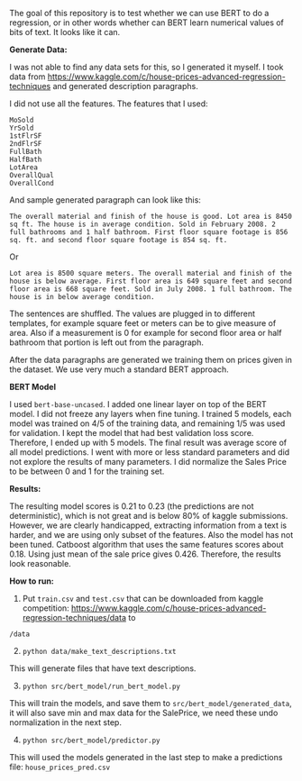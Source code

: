 
The goal of this repository is to test whether we can use BERT to do a regression, or in other words whether can BERT learn numerical values of bits of text. It looks like it can. 

**Generate Data:**

I was not able to find any data sets for this, so I generated it myself. I took data from https://www.kaggle.com/c/house-prices-advanced-regression-techniques and generated description paragraphs. 

I did not use all the features. The features that I used:

`MoSold`\
`YrSold`\
`1stFlrSF`\
`2ndFlrSF`\
`FullBath`\
`HalfBath`\
`LotArea`\
`OverallQual`\
`OverallCond`

And sample generated paragraph can look like this:

`
The overall material and finish of the house is good. Lot area is 8450 sq ft. The house is in average condition. Sold in February 2008. 2 full bathrooms and 1 half bathroom. First floor square footage is 856 sq. ft. and second floor square footage is 854 sq. ft.
`

Or

`
Lot area is 8500 square meters. The overall material and finish of the house is below average. First floor area is 649 square feet and second floor area is 668 square feet. Sold in July 2008. 1 full bathroom. The house is in below average condition.
`

The sentences are shuffled. The values are plugged in to different templates, for example square feet or meters can be to give measure of area. Also if a measurement is 0 for example for second floor area or half bathroom that portion is left out from the paragraph.

After the data paragraphs are generated we training them on prices given in the dataset. We use very much a standard BERT approach.

**BERT Model**

I used `bert-base-uncased`. I added one linear layer on top of the BERT model. I did not freeze any layers when fine tuning. I trained 5 models, each model was trained on 4/5 of the training data, and remaining 1/5 was used for validation. I kept the model that had best validation loss score. Therefore, I ended up with 5 models. The final result was average score of all model predictions. I went with more or less standard parameters and did not explore the results of many parameters. I did normalize the Sales Price to be between 0 and 1 for the training set.

**Results:**

The resulting model scores is 0.21 to 0.23 (the predictions are not deterministic), which is not great and is below 80% of kaggle submissions. However, we are clearly handicapped, extracting information from a text is harder, and we are using only subset of the features. Also the model has not been tuned. Catboost algorithm that uses the same features scores about 0.18. Using just mean of the sale price gives 0.426. Therefore, the results look reasonable.

**How to run:**

1) Put `train.csv` and `test.csv` that can be downloaded from kaggle competition: https://www.kaggle.com/c/house-prices-advanced-regression-techniques/data to

`/data`

2) `python data/make_text_descriptions.txt`

This will generate files that have text descriptions.

3) `python src/bert_model/run_bert_model.py`

This will train the models, and save them to `src/bert_model/generated_data`, it will also save min and max data for the SalePrice, we need these undo normalization in the next step.

4) `python src/bert_model/predictor.py`

This will used the models generated in the last step to make a predictions file: `house_prices_pred.csv`











